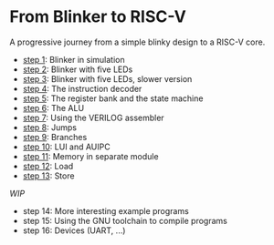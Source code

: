 # From Blinker to RISC-V

A progressive journey from a simple blinky design to a RISC-V core.


- [step 1](step1.v): Blinker in simulation
- [step 2](step2.v): Blinker with five LEDs
- [step 3](step3.v): Blinker with five LEDs, slower version
- [step 4](step4.v): The instruction decoder
- [step 5](step5.v): The register bank and the state machine
- [step 6](step6.v): The ALU
- [step 7](step7.v): Using the VERILOG assembler
- [step 8](step8.v): Jumps
- [step 9](step9.v): Branches
- [step 10](step10.v): LUI and AUIPC
- [step 11](step11.v): Memory in separate module
- [step 12](step12.v): Load
- [step 13](step13.v): Store

_WIP_

- step 14: More interesting example programs
- step 15: Using the GNU toolchain to compile programs
- step 16: Devices (UART, ...)